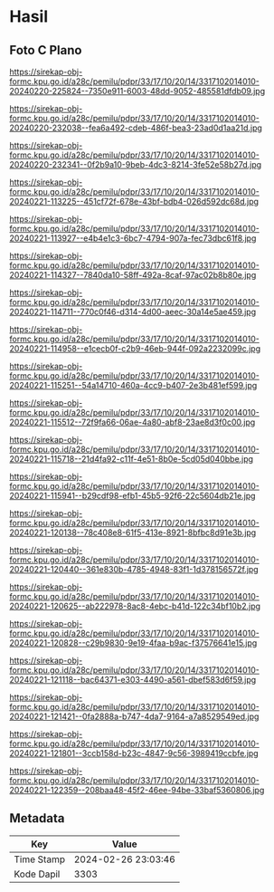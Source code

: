 # Hasil

## Foto C Plano

https://sirekap-obj-formc.kpu.go.id/a28c/pemilu/pdpr/33/17/10/20/14/3317102014010-20240220-225824--7350e911-6003-48dd-9052-485581dfdb09.jpg

https://sirekap-obj-formc.kpu.go.id/a28c/pemilu/pdpr/33/17/10/20/14/3317102014010-20240220-232038--fea6a492-cdeb-486f-bea3-23ad0d1aa21d.jpg

https://sirekap-obj-formc.kpu.go.id/a28c/pemilu/pdpr/33/17/10/20/14/3317102014010-20240220-232341--0f2b9a10-9beb-4dc3-8214-3fe52e58b27d.jpg

https://sirekap-obj-formc.kpu.go.id/a28c/pemilu/pdpr/33/17/10/20/14/3317102014010-20240221-113225--451cf72f-678e-43bf-bdb4-026d592dc68d.jpg

https://sirekap-obj-formc.kpu.go.id/a28c/pemilu/pdpr/33/17/10/20/14/3317102014010-20240221-113927--e4b4e1c3-6bc7-4794-907a-fec73dbc61f8.jpg

https://sirekap-obj-formc.kpu.go.id/a28c/pemilu/pdpr/33/17/10/20/14/3317102014010-20240221-114327--7840da10-58ff-492a-8caf-97ac02b8b80e.jpg

https://sirekap-obj-formc.kpu.go.id/a28c/pemilu/pdpr/33/17/10/20/14/3317102014010-20240221-114711--770c0f46-d314-4d00-aeec-30a14e5ae459.jpg

https://sirekap-obj-formc.kpu.go.id/a28c/pemilu/pdpr/33/17/10/20/14/3317102014010-20240221-114958--e1cecb0f-c2b9-46eb-944f-092a2232099c.jpg

https://sirekap-obj-formc.kpu.go.id/a28c/pemilu/pdpr/33/17/10/20/14/3317102014010-20240221-115251--54a14710-460a-4cc9-b407-2e3b481ef599.jpg

https://sirekap-obj-formc.kpu.go.id/a28c/pemilu/pdpr/33/17/10/20/14/3317102014010-20240221-115512--72f9fa66-06ae-4a80-abf8-23ae8d3f0c00.jpg

https://sirekap-obj-formc.kpu.go.id/a28c/pemilu/pdpr/33/17/10/20/14/3317102014010-20240221-115718--21d4fa92-c11f-4e51-8b0e-5cd05d040bbe.jpg

https://sirekap-obj-formc.kpu.go.id/a28c/pemilu/pdpr/33/17/10/20/14/3317102014010-20240221-115941--b29cdf98-efb1-45b5-92f6-22c5604db21e.jpg

https://sirekap-obj-formc.kpu.go.id/a28c/pemilu/pdpr/33/17/10/20/14/3317102014010-20240221-120138--78c408e8-61f5-413e-8921-8bfbc8d91e3b.jpg

https://sirekap-obj-formc.kpu.go.id/a28c/pemilu/pdpr/33/17/10/20/14/3317102014010-20240221-120440--361e830b-4785-4948-83f1-1d378156572f.jpg

https://sirekap-obj-formc.kpu.go.id/a28c/pemilu/pdpr/33/17/10/20/14/3317102014010-20240221-120625--ab222978-8ac8-4ebc-b41d-122c34bf10b2.jpg

https://sirekap-obj-formc.kpu.go.id/a28c/pemilu/pdpr/33/17/10/20/14/3317102014010-20240221-120828--c29b9830-9e19-4faa-b9ac-f37576641e15.jpg

https://sirekap-obj-formc.kpu.go.id/a28c/pemilu/pdpr/33/17/10/20/14/3317102014010-20240221-121118--bac64371-e303-4490-a561-dbef583d6f59.jpg

https://sirekap-obj-formc.kpu.go.id/a28c/pemilu/pdpr/33/17/10/20/14/3317102014010-20240221-121421--0fa2888a-b747-4da7-9164-a7a8529549ed.jpg

https://sirekap-obj-formc.kpu.go.id/a28c/pemilu/pdpr/33/17/10/20/14/3317102014010-20240221-121801--3ccb158d-b23c-4847-9c56-3989419ccbfe.jpg

https://sirekap-obj-formc.kpu.go.id/a28c/pemilu/pdpr/33/17/10/20/14/3317102014010-20240221-122359--208baa48-45f2-46ee-94be-33baf5360806.jpg


## Metadata

| Key        | Value               |
| ---------- | ------------------- |
| Time Stamp | 2024-02-26 23:03:46 |
| Kode Dapil | 3303                |



